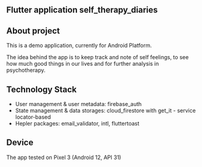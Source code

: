 ## Flutter application self_therapy_diaries

## About project
This is a demo application, currently for Android Platform.

The idea behind the app is to keep track and note of self feelings, to see how much good things in our lives and for further analysis in psychotherapy. 

## Technology Stack
- User management & user metadata: firebase_auth
- State management & data storages: cloud_firestore with get_it - service locator-based 
- Hepler packages: email_validator, intl, fluttertoast

## Device
The app tested on Pixel 3 (Android 12, API 31)

